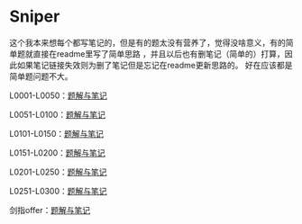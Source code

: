 # Sniper

这个我本来想每个都写笔记的，但是有的题太没有营养了，觉得没啥意义，有的简单题就直接在readme里写了简单思路
，并且以后也有删笔记（简单的）打算，因此如果笔记链接失效则为删了笔记但是忘记在readme更新思路的。
好在应该都是简单题问题不大。

L0001-L0050：[题解与笔记](https://github.com/Sniper970119/leetCode/tree/master/L0001%7EL0050)

L0051-L0100：[题解与笔记](https://github.com/Sniper970119/leetCode/tree/master/L0051%7EL0100)

L0101-L0150：[题解与笔记](https://github.com/Sniper970119/leetCode/tree/master/L0101%7EL0150)

L0151-L0200：[题解与笔记](https://github.com/Sniper970119/leetCode/tree/master/L0151%7EL0200)

L0201-L0250：[题解与笔记](https://github.com/Sniper970119/leetCode/tree/master/L0201%7EL0250)

L0251-L0300：[题解与笔记](https://github.com/Sniper970119/leetCode/tree/master/L0251%7EL0300)

剑指offer：[题解与笔记](https://github.com/Sniper970119/leetCode/tree/master/%E5%89%91%E6%8C%87Offer)

